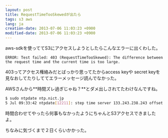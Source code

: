 ```yaml
---
layout: post
title: RequestTimeTooSkewedが出たら
tags: s3 aws
lang: ja
creation-date: 2013-07-06 11:03:23 +0900
modified-date: 2013-07-06 11:03:23 +0900
---
```

aws-sdkを使っててS3にアクセスしようとしたらこんなエラーに出くわした。

```
ERROR: Test failed: 403 (RequestTimeTooSkewed): The difference between the request time and the current time is too large.
```

403ってアクセス権絡みだとばっかり思ってたからaccess keyや
secret keyを見なおしてたりしててエラーメッセージ読んでなかった。

AWSさんから**時間ズレ過ぎじゃね？**とダメ出しされてたわけなんですね。

```bash
$ sudo ntpdate ntp.nict.jp
5 Jul 09:33:42 ntpdate[12211]: step time server 133.243.238.243 offset 1333.582866 sec
```

時間合わせてやったら何事もなかったようにちゃんとS3アクセスできましたよ。

ちなみに気づくまで２日くらいかかった。
